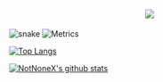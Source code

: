 <h1 align="center">
  <a href="https://github.com/NotNoneX">
    <img src="https://readme-typing-svg.herokuapp.com?color=%666999&lines=我们的目标,是大海星辰!">
  </a>
</h1>

![snake](https://gh.api.99988866.xyz/https://raw.githubusercontent.com/NotNoneX/NotNoneX/master/assets/github-contribution-grid-snake.svg)
![Metrics](https://metrics.lecoq.io/NotNoneX?template=classic&base=header%2C%20activity%2C%20community%2C%20repositories%2C%20metadata&base.indepth=false&base.hireable=false&base.skip=false&config.timezone=Asia%2FShanghai)

[![Top Langs](https://github-readme-stats.vercel.app/api/top-langs/?username=NotNoneX&layout=compact)](https://github.com/NotNoneX)

[![NotNoneX's github stats](https://github-readme-stats.vercel.app/api?username=NotNoneX)](https://github.com/NotNoneX)
